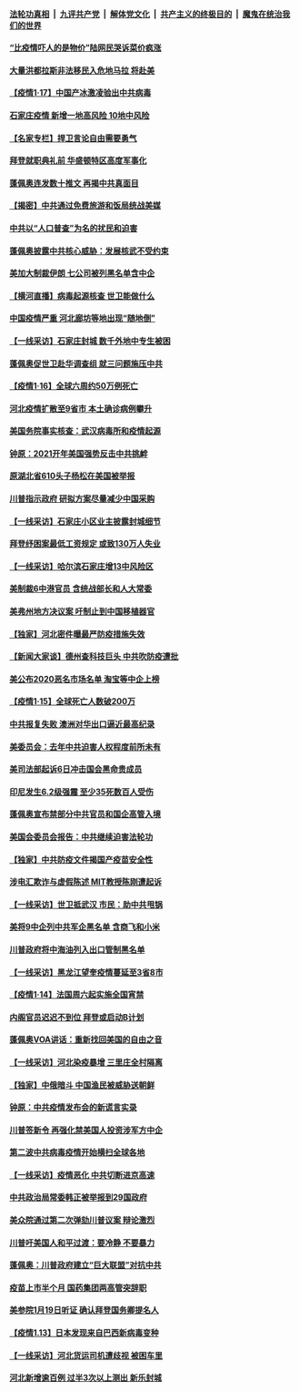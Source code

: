 ####  [法轮功真相](../../../../basic/blob/master/README.md?t=01180801) &nbsp;|&nbsp; [九评共产党](../../../../9ping.md/blob/master/README.md?t=01180801) &nbsp;|&nbsp; [解体党文化](../../../../jtdwh.md/blob/master/README.md?t=01180801)  &nbsp;|&nbsp; [共产主义的终极目的](../../../../gczydzjmd.md/blob/master/README.md?t=01180801) &nbsp;|&nbsp; [魔鬼在统治我们的世界](../../../../mgztzwmdsj.md/blob/master/README.md?t=01180801) 

#### [“比疫情吓人的是物价”陆网民哭诉菜价疯涨](../pages/nf4514/n12693931.md?t=01180801) 

#### [大量洪都拉斯非法移民入危地马拉 将赴美](../pages/nf4514/n12693870.md?t=01180801) 

#### [【疫情1·17】中国产冰激凌验出中共病毒](../pages/nf4514/n12693414.md?t=01180801) 

#### [石家庄疫情 新增一地高风险 10地中风险](../pages/nf4514/n12693724.md?t=01180801) 

#### [【名家专栏】捍卫言论自由需要勇气](../pages/nf4514/n12693559.md?t=01180801) 

#### [拜登就职典礼前 华盛顿特区高度军事化](../pages/nf4514/n12693715.md?t=01180801) 

#### [蓬佩奥连发数十推文 再揭中共真面目](../pages/nf4514/n12693032.md?t=01180801) 

#### [【揭密】中共通过免费旅游和饭局统战美媒](../pages/nf4514/n12689361.md?t=01180801) 

#### [中共以“人口普查”为名的扰民和迫害](../pages/nf4514/n12679201.md?t=01180801) 

#### [蓬佩奥披露中共核心威胁：发展核武不受约束](../pages/nf4514/n12678091.md?t=01180801) 

#### [美加大制裁伊朗 七公司被列黑名单含中企](../pages/nf4514/n12692792.md?t=01180801) 

#### [【横河直播】病毒起源核查 世卫能做什么](../pages/nf4514/n12692894.md?t=01180801) 

#### [中国疫情严重 河北廊坊等地出现“随地倒”](../pages/nf4514/n12692722.md?t=01180801) 

#### [【一线采访】石家庄封城 数千外地中专生被困](../pages/nf4514/n12692502.md?t=01180801) 

#### [蓬佩奥促世卫赴华调查组 就三问题施压中共](../pages/nf4514/n12692257.md?t=01180801) 

#### [【疫情1·16】全球六周约50万例死亡](../pages/nf4514/n12692088.md?t=01180801) 

#### [河北疫情扩散至9省市 本土确诊病例攀升](../pages/nf4514/n12692077.md?t=01180801) 

#### [美国务院事实核查：武汉病毒所和疫情起源](../pages/nf4514/n12691560.md?t=01180801) 

#### [钟原：2021开年美国强势反击中共挑衅](../pages/nf4514/n12691367.md?t=01180801) 

#### [原湖北省610头子杨松在美国被举报](../pages/nf4514/n12690922.md?t=01180801) 

#### [川普指示政府 研拟方案尽量减少中国采购](../pages/nf4514/n12691576.md?t=01180801) 

#### [【一线采访】石家庄小区业主披露封城细节](../pages/nf4514/n12691197.md?t=01180801) 

#### [拜登纾困案最低工资规定 或致130万人失业](../pages/nf4514/n12691054.md?t=01180801) 

#### [【一线采访】哈尔滨石家庄增13中风险区](../pages/nf4514/n12690986.md?t=01180801) 

#### [美制裁6中港官员 含统战部长和人大常委](../pages/nf4514/n12690966.md?t=01180801) 

#### [美弗州地方决议案 吁制止到中国移植器官](../pages/nf4514/n12688734.md?t=01180801) 

#### [【独家】河北密件曝最严防疫措施失效](../pages/nf4514/n12690233.md?t=01180801) 

#### [【新闻大家谈】德州查科技巨头 中共吹防疫遭批](../pages/nf4514/n12690571.md?t=01180801) 

#### [美公布2020恶名市场名单 淘宝等中企上榜](../pages/nf4514/n12690457.md?t=01180801) 

#### [【疫情1·15】全球死亡人数破200万](../pages/nf4514/n12690011.md?t=01180801) 

#### [中共报复失败 澳洲对华出口逼近最高纪录](../pages/nf4514/n12689686.md?t=01180801) 

#### [美委员会：去年中共迫害人权程度前所未有](../pages/nf4514/n12689795.md?t=01180801) 

#### [美司法部起诉6日冲击国会黑命贵成员](../pages/nf4514/n12689501.md?t=01180801) 

#### [印尼发生6.2级强震 至少35死数百人受伤](../pages/nf4514/n12689170.md?t=01180801) 

#### [蓬佩奥宣布禁部分中共官员和国企高管入境](../pages/nf4514/n12688620.md?t=01180801) 

#### [美国会委员会报告：中共继续迫害法轮功](../pages/nf4514/n12688896.md?t=01180801) 

#### [【独家】中共防疫文件揭国产疫苗安全性](../pages/nf4514/n12688632.md?t=01180801) 

#### [涉电汇欺诈与虚假陈述 MIT教授陈刚遭起诉](../pages/nf4514/n12688558.md?t=01180801) 

#### [【一线采访】世卫抵武汉 市民：助中共甩锅](../pages/nf4514/n12688347.md?t=01180801) 

#### [美将9中企列中共军企黑名单 含商飞和小米](../pages/nf4514/n12688501.md?t=01180801) 

#### [川普政府将中海油列入出口管制黑名单](../pages/nf4514/n12688269.md?t=01180801) 

#### [【一线采访】黑龙江望奎疫情蔓延至3省8市](../pages/nf4514/n12688304.md?t=01180801) 

#### [【疫情1·14】法国周六起实施全国宵禁](../pages/nf4514/n12687488.md?t=01180801) 

#### [内阁官员迟迟不到位 拜登或启动B计划](../pages/nf4514/n12688175.md?t=01180801) 

#### [蓬佩奥VOA讲话：重新找回美国的自由之音](../pages/nf4514/n12688084.md?t=01180801) 

#### [【一线采访】河北染疫暴增 三里庄全村隔离](../pages/nf4514/n12687859.md?t=01180801) 

#### [【独家】中俄暗斗 中国渔民被威胁送朝鲜](../pages/nf4514/n12686659.md?t=01180801) 

#### [钟原：中共疫情发布会的新谎言实录](../pages/nf4514/n12686514.md?t=01180801) 

#### [川普签新令 再强化禁美国人投资涉军方中企](../pages/nf4514/n12686925.md?t=01180801) 

#### [第二波中共病毒疫情开始横扫全球各地](../pages/nf4514/n12686614.md?t=01180801) 

#### [【一线采访】疫情恶化 中共切断进京高速](../pages/nf4514/n12686145.md?t=01180801) 

#### [中共政治局常委韩正被举报到29国政府](../pages/nf4514/n12686391.md?t=01180801) 

#### [美众院通过第二次弹劾川普议案 辩论激烈](../pages/nf4514/n12686298.md?t=01180801) 

#### [川普吁美国人和平过渡：要冷静 不要暴力](../pages/nf4514/n12686242.md?t=01180801) 

#### [蓬佩奥：川普政府建立“巨大联盟”对抗中共](../pages/nf4514/n12684543.md?t=01180801) 

#### [疫苗上市半个月 国药集团两高管突辞职](../pages/nf4514/n12685806.md?t=01180801) 

#### [美参院1月19日听证 确认拜登国务卿提名人](../pages/nf4514/n12685711.md?t=01180801) 

#### [【疫情1.13】日本发现来自巴西新病毒变种](../pages/nf4514/n12685206.md?t=01180801) 

#### [【一线采访】河北货运司机遭歧视 被困车里](../pages/nf4514/n12685796.md?t=01180801) 

#### [河北新增逾百例 过半3次以上测出 新乐封城](../pages/nf4514/n12685805.md?t=01180801) 


